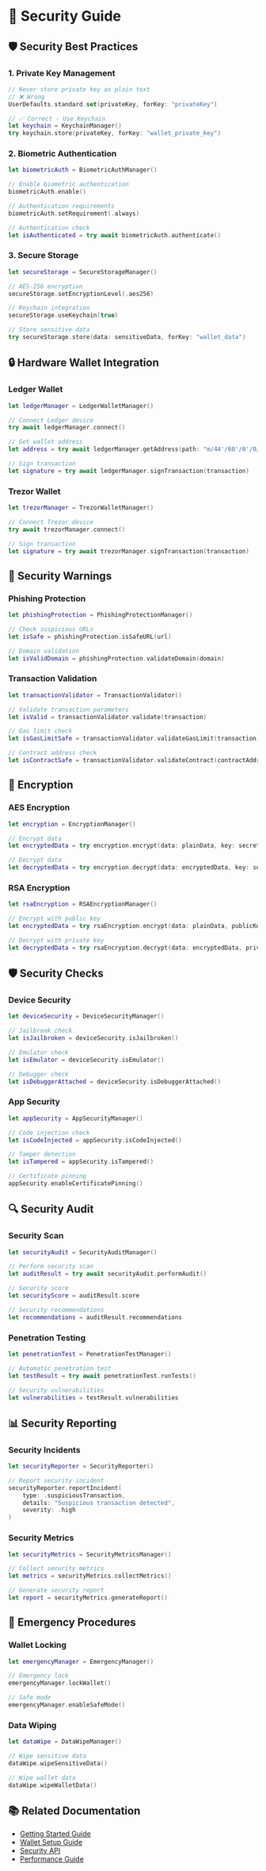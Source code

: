 # 🔐 Security Guide

## 🛡️ Security Best Practices

### 1. Private Key Management

```swift
// Never store private key as plain text
// ❌ Wrong
UserDefaults.standard.set(privateKey, forKey: "privateKey")

// ✅ Correct - Use Keychain
let keychain = KeychainManager()
try keychain.store(privateKey, forKey: "wallet_private_key")
```

### 2. Biometric Authentication

```swift
let biometricAuth = BiometricAuthManager()

// Enable biometric authentication
biometricAuth.enable()

// Authentication requirements
biometricAuth.setRequirement(.always)

// Authentication check
let isAuthenticated = try await biometricAuth.authenticate()
```

### 3. Secure Storage

```swift
let secureStorage = SecureStorageManager()

// AES-256 encryption
secureStorage.setEncryptionLevel(.aes256)

// Keychain integration
secureStorage.useKeychain(true)

// Store sensitive data
try secureStorage.store(data: sensitiveData, forKey: "wallet_data")
```

## 🔒 Hardware Wallet Integration

### Ledger Wallet

```swift
let ledgerManager = LedgerWalletManager()

// Connect Ledger device
try await ledgerManager.connect()

// Get wallet address
let address = try await ledgerManager.getAddress(path: "m/44'/60'/0'/0/0")

// Sign transaction
let signature = try await ledgerManager.signTransaction(transaction)
```

### Trezor Wallet

```swift
let trezorManager = TrezorWalletManager()

// Connect Trezor device
try await trezorManager.connect()

// Sign transaction
let signature = try await trezorManager.signTransaction(transaction)
```

## 🚨 Security Warnings

### Phishing Protection

```swift
let phishingProtection = PhishingProtectionManager()

// Check suspicious URLs
let isSafe = phishingProtection.isSafeURL(url)

// Domain validation
let isValidDomain = phishingProtection.validateDomain(domain)
```

### Transaction Validation

```swift
let transactionValidator = TransactionValidator()

// Validate transaction parameters
let isValid = transactionValidator.validate(transaction)

// Gas limit check
let isGasLimitSafe = transactionValidator.validateGasLimit(transaction)

// Contract address check
let isContractSafe = transactionValidator.validateContract(contractAddress)
```

## 🔐 Encryption

### AES Encryption

```swift
let encryption = EncryptionManager()

// Encrypt data
let encryptedData = try encryption.encrypt(data: plainData, key: secretKey)

// Decrypt data
let decryptedData = try encryption.decrypt(data: encryptedData, key: secretKey)
```

### RSA Encryption

```swift
let rsaEncryption = RSAEncryptionManager()

// Encrypt with public key
let encryptedData = try rsaEncryption.encrypt(data: plainData, publicKey: publicKey)

// Decrypt with private key
let decryptedData = try rsaEncryption.decrypt(data: encryptedData, privateKey: privateKey)
```

## 🛡️ Security Checks

### Device Security

```swift
let deviceSecurity = DeviceSecurityManager()

// Jailbreak check
let isJailbroken = deviceSecurity.isJailbroken()

// Emulator check
let isEmulator = deviceSecurity.isEmulator()

// Debugger check
let isDebuggerAttached = deviceSecurity.isDebuggerAttached()
```

### App Security

```swift
let appSecurity = AppSecurityManager()

// Code injection check
let isCodeInjected = appSecurity.isCodeInjected()

// Tamper detection
let isTampered = appSecurity.isTampered()

// Certificate pinning
appSecurity.enableCertificatePinning()
```

## 🔍 Security Audit

### Security Scan

```swift
let securityAudit = SecurityAuditManager()

// Perform security scan
let auditResult = try await securityAudit.performAudit()

// Security score
let securityScore = auditResult.score

// Security recommendations
let recommendations = auditResult.recommendations
```

### Penetration Testing

```swift
let penetrationTest = PenetrationTestManager()

// Automatic penetration test
let testResult = try await penetrationTest.runTests()

// Security vulnerabilities
let vulnerabilities = testResult.vulnerabilities
```

## 📊 Security Reporting

### Security Incidents

```swift
let securityReporter = SecurityReporter()

// Report security incident
securityReporter.reportIncident(
    type: .suspiciousTransaction,
    details: "Suspicious transaction detected",
    severity: .high
)
```

### Security Metrics

```swift
let securityMetrics = SecurityMetricsManager()

// Collect security metrics
let metrics = securityMetrics.collectMetrics()

// Generate security report
let report = securityMetrics.generateReport()
```

## 🚨 Emergency Procedures

### Wallet Locking

```swift
let emergencyManager = EmergencyManager()

// Emergency lock
emergencyManager.lockWallet()

// Safe mode
emergencyManager.enableSafeMode()
```

### Data Wiping

```swift
let dataWipe = DataWipeManager()

// Wipe sensitive data
dataWipe.wipeSensitiveData()

// Wipe wallet data
dataWipe.wipeWalletData()
```

## 📚 Related Documentation

- [Getting Started Guide](GettingStarted.md)
- [Wallet Setup Guide](WalletSetup.md)
- [Security API](SecurityAPI.md)
- [Performance Guide](PerformanceGuide.md)
